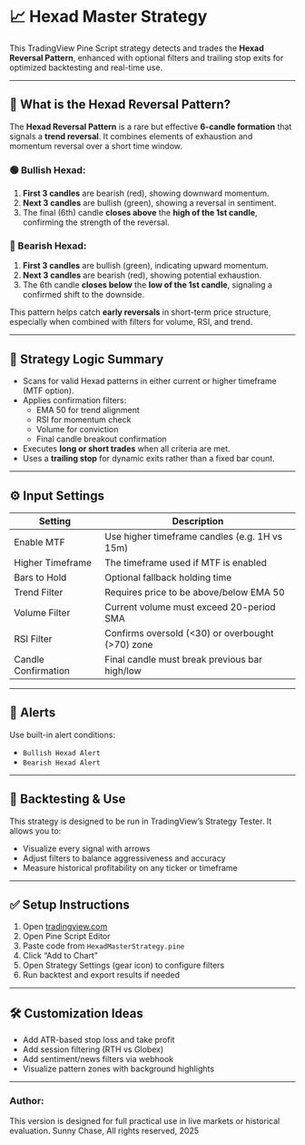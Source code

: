 
# 📈 Hexad Master Strategy 

This TradingView Pine Script strategy detects and trades the **Hexad Reversal Pattern**, enhanced with optional filters and trailing stop exits for optimized backtesting and real-time use.

---

## 🔷 What is the Hexad Reversal Pattern?

The **Hexad Reversal Pattern** is a rare but effective **6-candle formation** that signals a **trend reversal**. It combines elements of exhaustion and momentum reversal over a short time window.

### 🟢 Bullish Hexad:
1. **First 3 candles** are bearish (red), showing downward momentum.
2. **Next 3 candles** are bullish (green), showing a reversal in sentiment.
3. The final (6th) candle **closes above** the **high of the 1st candle**, confirming the strength of the reversal.

### 🔴 Bearish Hexad:
1. **First 3 candles** are bullish (green), indicating upward momentum.
2. **Next 3 candles** are bearish (red), showing potential exhaustion.
3. The 6th candle **closes below** the **low of the 1st candle**, signaling a confirmed shift to the downside.

This pattern helps catch **early reversals** in short-term price structure, especially when combined with filters for volume, RSI, and trend.

---

## 🧠 Strategy Logic Summary

- Scans for valid Hexad patterns in either current or higher timeframe (MTF option).
- Applies confirmation filters:
  - EMA 50 for trend alignment
  - RSI for momentum check
  - Volume for conviction
  - Final candle breakout confirmation
- Executes **long or short trades** when all criteria are met.
- Uses a **trailing stop** for dynamic exits rather than a fixed bar count.

---

## ⚙️ Input Settings

| Setting                  | Description                                       |
|--------------------------|---------------------------------------------------|
| Enable MTF               | Use higher timeframe candles (e.g. 1H vs 15m)     |
| Higher Timeframe         | The timeframe used if MTF is enabled              |
| Bars to Hold             | Optional fallback holding time                   |
| Trend Filter             | Requires price to be above/below EMA 50          |
| Volume Filter            | Current volume must exceed 20-period SMA         |
| RSI Filter               | Confirms oversold (<30) or overbought (>70) zone |
| Candle Confirmation      | Final candle must break previous bar high/low    |

---

## 🔔 Alerts

Use built-in alert conditions:
- `Bullish Hexad Alert`
- `Bearish Hexad Alert`

---

## 🧪 Backtesting & Use

This strategy is designed to be run in TradingView’s Strategy Tester. It allows you to:
- Visualize every signal with arrows
- Adjust filters to balance aggressiveness and accuracy
- Measure historical profitability on any ticker or timeframe

---

## ✅ Setup Instructions

1. Open [tradingview.com](https://tradingview.com)
2. Open Pine Script Editor
3. Paste code from `HexadMasterStrategy.pine`
4. Click “Add to Chart”
5. Open Strategy Settings (gear icon) to configure filters
6. Run backtest and export results if needed

---

## 🛠️ Customization Ideas

- Add ATR-based stop loss and take profit
- Add session filtering (RTH vs Globex)
- Add sentiment/news filters via webhook
- Visualize pattern zones with background highlights

---

### Author:

This version is designed for full practical use in live markets or historical evaluation. Sunny Chase, All rights reserved, 2025
